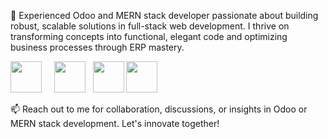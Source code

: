 
🌟 Experienced Odoo and MERN stack developer passionate about building robust, scalable solutions in full-stack web development. I thrive on transforming concepts into functional, elegant code and optimizing business processes through ERP mastery.

 <img src="https://cdn.jsdelivr.net/gh/devicons/devicon/icons/python/python-original.svg" width="50"/> &nbsp; &nbsp;
 <img src="https://cdn.jsdelivr.net/gh/devicons/devicon/icons/javascript/javascript-original.svg" width="50"/> &nbsp;
 <img src="https://cdn.jsdelivr.net/gh/devicons/devicon/icons/mongodb/mongodb-original.svg" width="50"/>
 <img src="https://cdn.jsdelivr.net/gh/devicons/devicon/icons/postgresql/postgresql-original.svg" width="50"/> &nbsp;

📫 Reach out to me for collaboration, discussions, or insights in Odoo or MERN stack development. Let's innovate together!
